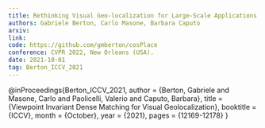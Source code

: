 ```yaml
---
title: Rethinking Visual Geo-localization for Large-Scale Applications
authors: Gabriele Berton, Carlo Masone, Barbara Caputo
arxiv: 
link: 
code: https://github.com/gmberton/cosPlace
conference: CVPR 2022, New Orleans (USA).
date: 2021-10-01
tag: Berton_ICCV_2021
---
```

@inProceedings{Berton_ICCV_2021,
    author    = {Berton, Gabriele and Masone, Carlo and Paolicelli, Valerio and Caputo, Barbara},
    title     = {Viewpoint Invariant Dense Matching for Visual Geolocalization},
    booktitle = {ICCV},
    month     = {October},
    year      = {2021},
    pages     = {12169-12178}
}

